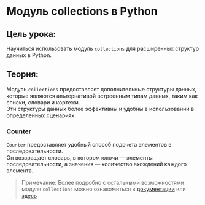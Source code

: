 # Модуль collections в Python

## Цель урока:
Научиться использовать модуль `collections` для расширенных структур данных в Python.

## Теория:

Модуль `collections` предоставляет дополнительные структуры данных, которые являются альтернативой встроенным типам данных, таким как списки, словари и кортежи.  
Эти структуры данных более эффективны и удобны в использовании в определенных сценариях.

### Counter

`Counter` предоставляет удобный способ подсчета элементов в последовательности.  
Он возвращает словарь, в котором ключи — элементы последовательности, а значения — количество вхождений каждого элемента.

> Примечание: Более подробно с остальными возможностями модуля `collections` можно ознакомиться в [документации](https://docs.python.org/3.10/library/collections.html) или [здесь](https://pythonworld.ru/moduli/modul-collections.html)
